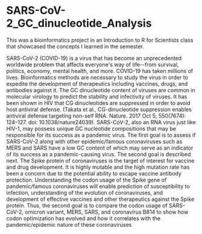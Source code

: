 # SARS-CoV-2_GC_dinucleotide_Analysis

This was a bioinformatics project in an Introduction to R for Scientists class that showcased the concepts I learned in the semester.

SARS-CoV-2 (COVID-19) is a virus that has become an unprecedented worldwide problem that affects everyone's way of life--from survival, politics, economy, mental health, and more. COVID-19 has taken millions of lives. Bioinformatics methods are necessary to study the virus in order to expedite the development of therapeutics including vaccines, drugs, and antibodies against it. 
  The GC dinucleotide content of viruses are common in molecular virology to predict the stability and infectivity of viruses. It has been shown in HIV that CG dinucleotides are suppressed in order to avoid host antiviral defense. (Takata et al., CG-dinucleotide suppression enables antiviral defense targeting non-self RNA. Nature. 2017 Oct 5; 550(7674): 124–127. doi: 10.1038/nature24039). 
SARS-CoV-2, also an RNA virus just like HIV-1, may possess unique GC nucleotide compositions that may be responsible for its success as a pandemic virus. The first goal is to assess if SARS-CoV-2 along with other epidemic/famous coronaviruses such as MERS and SARS have a low GC content of which may serve as an indicator of its success as a pandemic-causing virus. The second goal is described next.
  The Spike protein of coronaviruses is the target of interest for vaccine and drug development. It is highly mutable and the high mutation rate has been a concern due to the potential ability to escape vaccine antibody protection. Understanding the codon usage of the Spike gene of pandemic/famous coronaviruses will enable prediction of susceptibility to infection, understanding of the evolution of coronaviruses, and development of effective vaccines and other therapeutics against the Spike protein. Thus, the second goal is to compare the codon usage of SARS-CoV-2, omicron variant, MERS, SARS, and coronavirus B814 to show how codon optimization has evolved and how it correlates with the pandemic/epidemic nature of these coronaviruses
  
